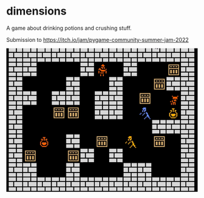# dimensions
A game about drinking potions and crushing stuff.

Submission to https://itch.io/jam/pygame-community-summer-jam-2022

![05-crush-animation.gif](gifs/05-crush-animation.gif?raw=true "05-crush-animation")
